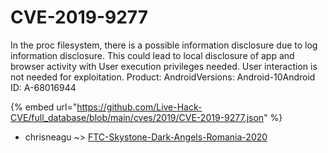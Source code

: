 # CVE-2019-9277

In the proc filesystem, there is a possible information disclosure due to log information disclosure. This could lead to local disclosure of app and browser activity with User execution privileges needed. User interaction is not needed for exploitation. Product: AndroidVersions: Android-10Android ID: A-68016944

{% embed url="https://github.com/Live-Hack-CVE/full_database/blob/main/cves/2019/CVE-2019-9277.json" %}


* chrisneagu ~> [FTC-Skystone-Dark-Angels-Romania-2020](https://www.alice-snow.ru/2019/database/cve-2019-9277/ftc-skystone-dark-angels-romania-2020-chrisneagu)